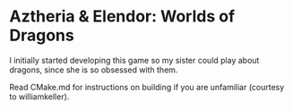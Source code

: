 # Aztheria & Elendor: Worlds of Dragons

I initially started developing this game so my sister could play about dragons, since she is so obsessed with them.

Read CMake.md for instructions on building if you are unfamiliar (courtesy to williamkeller).